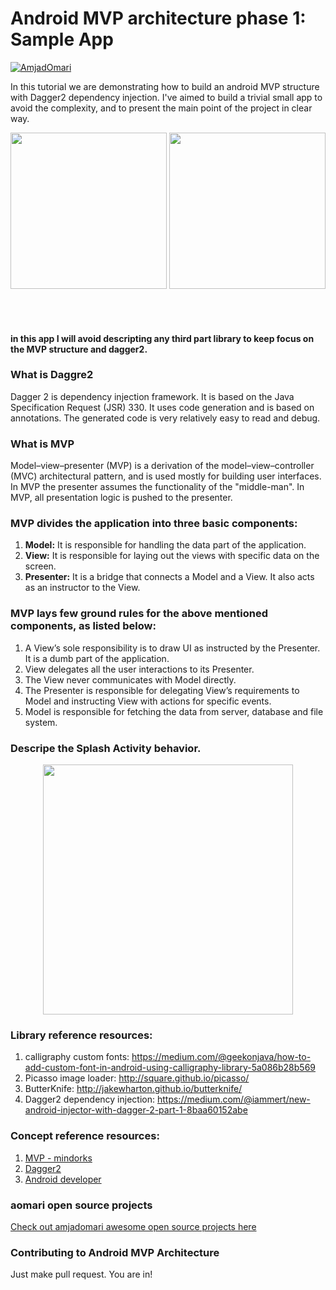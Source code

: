 # Android MVP architecture phase 1: Sample App
[![AmjadOmari](https://firebasestorage.googleapis.com/v0/b/misc-31544.appspot.com/o/aomari.svg?alt=media&token=77658c30-5a06-4e1f-a783-2a51675d16b1)](http://www.amjadomari.com/)

In this tutorial we are demonstrating how to build an android MVP structure with Dagger2 dependency injection.
I've aimed to build a trivial small app to avoid the complexity, and to present the main point of the project in clear way.
<p align="center">
  <img src="https://firebasestorage.googleapis.com/v0/b/misc-31544.appspot.com/o/p2_2.PNG?alt=media&token=19460551-5dec-49f9-b197-a769c66a059d" width="250">
  <img src="https://firebasestorage.googleapis.com/v0/b/misc-31544.appspot.com/o/p2_1.PNG?alt=media&token=42118bb0-5756-4e4b-be3f-540a48fd7c34" width="250">
</p>
<br>
<br>

#### in this app I will avoid descripting any third part library to keep focus on the MVP structure and dagger2.

### What is Daggre2
Dagger 2 is dependency injection framework. It is based on the Java Specification Request (JSR) 330. It uses code generation and is based on annotations. The generated code is very relatively easy to read and debug.

### What is MVP
Model–view–presenter (MVP) is a derivation of the model–view–controller (MVC) architectural pattern, and is used mostly for building user interfaces. In MVP the presenter assumes the functionality of the "middle-man". In MVP, all presentation logic is pushed to the presenter.

### MVP divides the application into three basic components:
1. <B>Model:</B> It is responsible for handling the data part of the application.
2. <B>View:</B> It is responsible for laying out the views with specific data on the screen.
3. <B>Presenter:</B> It is a bridge that connects a Model and a View. It also acts as an instructor to the View.


### MVP lays few ground rules for the above mentioned components, as listed below:
1. A View’s sole responsibility is to draw UI as instructed by the Presenter. It is a dumb part of the application.
2. View delegates all the user interactions to its Presenter.
3. The View never communicates with Model directly.
4. The Presenter is responsible for delegating View’s requirements to Model and instructing View with actions for specific events.
5. Model is responsible for fetching the data from server, database and file system.


### Descripe the Splash Activity behavior.
<p align="center">
  <img src="https://firebasestorage.googleapis.com/v0/b/misc-31544.appspot.com/o/UserProfileVirewe%20phase%201%2Fsplash%20design.png?alt=media&token=36700694-780f-46ad-ab76-52d77875d6a2" width="400">
</p>

### Library reference resources:
1. calligraphy custom fonts: https://medium.com/@geekonjava/how-to-add-custom-font-in-android-using-calligraphy-library-5a086b28b569
2. Picasso image loader: http://square.github.io/picasso/
3. ButterKnife: http://jakewharton.github.io/butterknife/
4. Dagger2 dependency injection: https://medium.com/@iammert/new-android-injector-with-dagger-2-part-1-8baa60152abe

### Concept reference resources:
1. [MVP - mindorks](https://blog.mindorks.com/essential-guide-for-designing-your-android-app-architecture-mvp-part-1-74efaf1cda40)
2. [Dagger2](https://medium.com/@iammert/new-android-injector-with-dagger-2-part-1-8baa60152abe)
3. [Android developer](https://developer.android.com/index.html)

### aomari open source projects
[Check out amjadomari awesome open source projects here](http://www.amjadomari.com)


### Contributing to Android MVP Architecture
Just make pull request. You are in!
